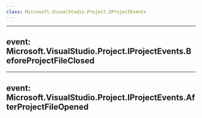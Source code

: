 ```yaml
---
class: Microsoft.VisualStudio.Project.IProjectEvents
---
```


---
event: Microsoft.VisualStudio.Project.IProjectEvents.BeforeProjectFileClosed
---

---
event: Microsoft.VisualStudio.Project.IProjectEvents.AfterProjectFileOpened
---

